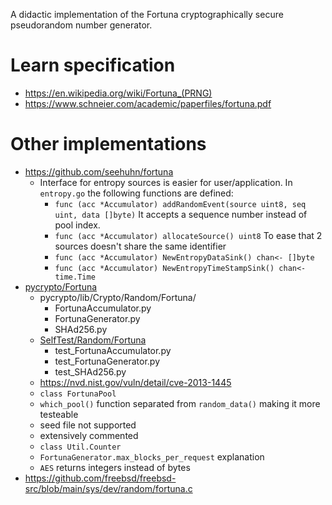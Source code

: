 A didactic implementation of the Fortuna cryptographically secure pseudorandom number generator.


# Learn specification

- https://en.wikipedia.org/wiki/Fortuna_(PRNG)
- https://www.schneier.com/academic/paperfiles/fortuna.pdf

# Other implementations

- https://github.com/seehuhn/fortuna
  - Interface for entropy sources is easier for user/application.
    In `entropy.go` the following functions are defined:
    - `func (acc *Accumulator) addRandomEvent(source uint8, seq uint, data []byte)`
      It accepts a sequence number instead of pool index.
    - `func (acc *Accumulator) allocateSource() uint8`
      To ease that 2 sources doesn't share the same identifier
    - `func (acc *Accumulator) NewEntropyDataSink() chan<- []byte`
    - `func (acc *Accumulator) NewEntropyTimeStampSink() chan<- time.Time`
- [pycrypto/Fortuna](https://github.com/pycrypto/pycrypto/tree/65b43bd4ffe2a48bdedae986b1a291f5a2cc7df7/lib/Crypto/Random/Fortuna)
  - pycrypto/lib/Crypto/Random/Fortuna/
    - FortunaAccumulator.py
    - FortunaGenerator.py
    - SHAd256.py
  - [SelfTest/Random/Fortuna](https://github.com/pycrypto/pycrypto/tree/65b43bd4ffe2a48bdedae986b1a291f5a2cc7df7/lib/Crypto/SelfTest/Random/Fortuna)
    - test_FortunaAccumulator.py
    - test_FortunaGenerator.py
    - test_SHAd256.py
  - https://nvd.nist.gov/vuln/detail/cve-2013-1445
  - `class FortunaPool`
  - `which_pool()` function separated from `random_data()` making it more testeable
  - seed file not supported
  - extensively commented
  - `class Util.Counter`
  - `FortunaGenerator.max_blocks_per_request` explanation
  - `AES` returns integers instead of bytes
- https://github.com/freebsd/freebsd-src/blob/main/sys/dev/random/fortuna.c

